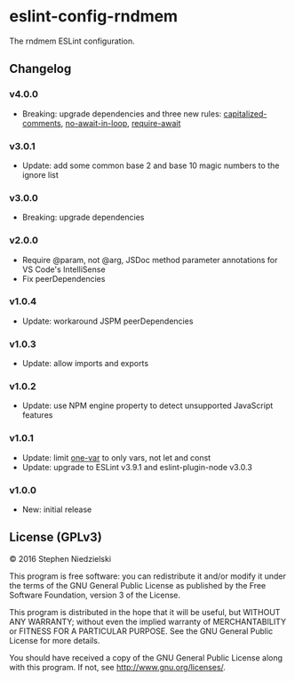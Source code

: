 # eslint-config-rndmem
The rndmem ESLint configuration.

## Changelog

### v4.0.0
- Breaking: upgrade dependencies and three new rules:
  [capitalized-comments](http://eslint.org/docs/rules/capitalized-comments),
  [no-await-in-loop](http://eslint.org/docs/rules/no-await-in-loop),
  [require-await](http://eslint.org/docs/rules/require-await)

### v3.0.1
- Update: add some common base 2 and base 10 magic numbers to the ignore list

### v3.0.0
- Breaking: upgrade dependencies

### v2.0.0
- Require @param, not @arg, JSDoc method parameter annotations for VS Code's
  IntelliSense
- Fix peerDependencies

### v1.0.4
- Update: workaround JSPM peerDependencies

### v1.0.3
- Update: allow imports and exports

### v1.0.2
- Update: use NPM engine property to detect unsupported JavaScript features

### v1.0.1
- Update: limit [one-var](http://eslint.org/docs/rules/one-var) to only vars,
  not let and const
- Update: upgrade to ESLint v3.9.1 and eslint-plugin-node v3.0.3

### v1.0.0
- New: initial release

## License (GPLv3)
© 2016 Stephen Niedzielski

This program is free software: you can redistribute it and/or modify it
under the terms of the GNU General Public License as published by the
Free Software Foundation, version 3 of the License.

This program is distributed in the hope that it will be useful, but
WITHOUT ANY WARRANTY; without even the implied warranty of
MERCHANTABILITY or FITNESS FOR A PARTICULAR PURPOSE. See the GNU General
Public License for more details.

You should have received a copy of the GNU General Public License along
with this program.  If not, see <http://www.gnu.org/licenses/>.